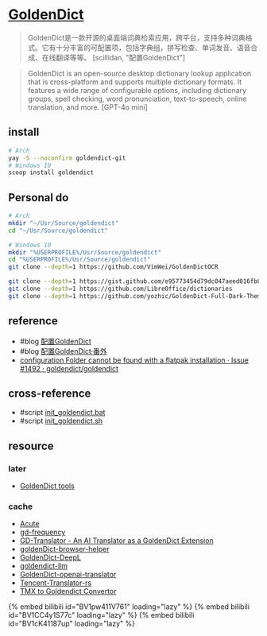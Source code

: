 # [GoldenDict](https://github.com/goldendict/goldendict)

> GoldenDict是一款开源的桌面端词典检索应用，跨平台，支持多种词典格式。它有十分丰富的可配置项，包括字典组，拼写检查、单词发音、语音合成、在线翻译等等。 [scillidan, "配置GoldenDict"]

> GoldenDict is an open-source desktop dictionary lookup application that is cross-platform and supports multiple dictionary formats. It features a wide range of configurable options, including dictionary groups, spell checking, word pronunciation, text-to-speech, online translation, and more. [GPT-4o mini]

## install

```sh
# Arch
yay -S --noconfirm goldendict-git
# Windows 10
scoop install goldendict
```

## Personal do

```sh
# Arch
mkdir "~/Usr/Source/goldendict"
cd "~/Usr/Source/goldendict"
```

```sh
# Windows 10
mkdir "%USERPROFILE%/Usr/Source/goldendict"
cd "%USERPROFILE%/Usr/Source/goldendict"
git clone --depth=1 https://github.com/VimWei/GoldenDictOCR
```

```sh
git clone --depth=1 https://gist.github.com/e95773454d79dc047aeed016fb00daef tencenttrans_2zh_zh2en
git clone --depth=1 https://github.com/LibreOffice/dictionaries
git clone --depth=1 https://github.com/yozhic/GoldenDict-Full-Dark-Theme
```

## reference

- #blog [配置GoldenDict](https://scillidan.github.io/YAFA-site/blog/goldendict/)
- #blog [配置GoldenDict·番外](https://scillidan.github.io/YAFA-site/blog/goldendict-expand/)
- [configuration Folder cannot be found with a flatpak installation · Issue #1492 · goldendict/goldendict](https://github.com/goldendict/goldendict/issues/1492)

## cross-reference

- #script [init_goldendict.bat](https://github.com/scillidan/Shell/blob/main/opt/init_goldendict.bat)
- #script [init_goldendict.sh](https://github.com/scillidan/Shell/blob/main/opt/init_goldendict.sh)

## resource

### later

- [GoldenDict tools](https://github.com/Ajatt-Tools/gd-tools)

### cache

- [Acute](https://terokarvinen.com/2017/acute-0-2-2-integrate-help-commands-to-single-interface-pydoc3-puppet-describe-and-man-in-goldendict/?fromSearch=acute)
- [gd-frequency](https://github.com/toytoi/gd-frequency)
- [GD-Translator - An AI Translator as a GoldenDict Extension](https://github.com/xrysamuel/GD-Translator)
- [goldenDict-browser-helper](https://github.com/fthvgb1/goldendict-browser-helper)
- [GoldenDict-DeepL](https://github.com/DevJogger/GoldenDict-DeepL)
- [goldendict-llm](https://github.com/tidyimpress/goldendict-llm)
- [GoldenDict-openai-translator](https://github.com/Twinblade-i/goldendict-openai-translator)
- [Tencent-Translator-rs](https://github.com/mingerfan/Tencent-Translator-rs)
- [TMX to Goldendict Convertor](https://github.com/Celso-Scott/TMX-to-Goldendict-Converter)

{% embed bilibili id="BV1pw411V761" loading="lazy" %}
{% embed bilibili id="BV1CC4y1S77c" loading="lazy" %}
{% embed bilibili id="BV1cK41187up" loading="lazy" %}
